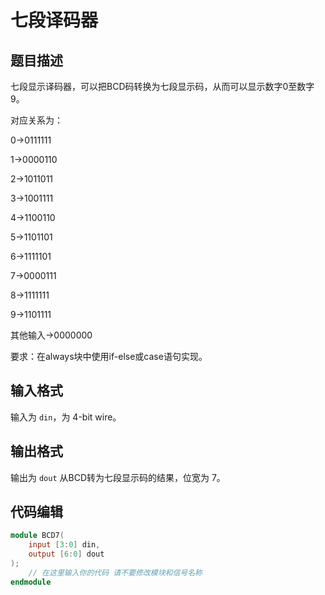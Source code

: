 # 七段译码器

## 题目描述

七段显示译码器，可以把BCD码转换为七段显示码，从而可以显示数字0至数字9。

对应关系为：

0->0111111

1->0000110

2->1011011

3->1001111

4->1100110

5->1101101

6->1111101

7->0000111

8->1111111

9->1101111

其他输入->0000000

要求：在always块中使用if-else或case语句实现。

## 输入格式

输入为 `din`，为 4-bit wire。

## 输出格式

输出为 `dout` 从BCD转为七段显示码的结果，位宽为 7。

## 代码编辑

```verilog
module BCD7( 
    input [3:0] din, 
    output [6:0] dout
);
    // 在这里输入你的代码 请不要修改模块和信号名称
endmodule
```